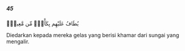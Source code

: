 ##### 45

<span class="ayah">يُطَافُ عَلَيْهِم بِكَأْسٍۢ مِّن مَّعِينٍۭ</span>

<span class="ayah_translation">Diedarkan kepada mereka gelas yang berisi khamar dari sungai yang mengalir.</span>
